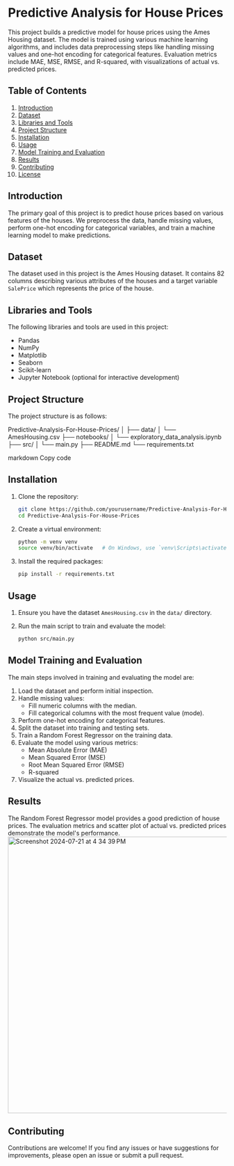 # Predictive Analysis for House Prices

This project builds a predictive model for house prices using the Ames Housing dataset. The model is trained using various machine learning algorithms, and includes data preprocessing steps like handling missing values and one-hot encoding for categorical features. Evaluation metrics include MAE, MSE, RMSE, and R-squared, with visualizations of actual vs. predicted prices.

## Table of Contents

1. [Introduction](#introduction)
2. [Dataset](#dataset)
3. [Libraries and Tools](#libraries-and-tools)
4. [Project Structure](#project-structure)
5. [Installation](#installation)
6. [Usage](#usage)
7. [Model Training and Evaluation](#model-training-and-evaluation)
8. [Results](#results)
9. [Contributing](#contributing)
10. [License](#license)

## Introduction

The primary goal of this project is to predict house prices based on various features of the houses. We preprocess the data, handle missing values, perform one-hot encoding for categorical variables, and train a machine learning model to make predictions.

## Dataset

The dataset used in this project is the Ames Housing dataset. It contains 82 columns describing various attributes of the houses and a target variable `SalePrice` which represents the price of the house.

## Libraries and Tools

The following libraries and tools are used in this project:

- Pandas
- NumPy
- Matplotlib
- Seaborn
- Scikit-learn
- Jupyter Notebook (optional for interactive development)

## Project Structure

The project structure is as follows:

Predictive-Analysis-For-House-Prices/
│
├── data/
│ └── AmesHousing.csv
├── notebooks/
│ └── exploratory_data_analysis.ipynb
├── src/
│ └── main.py
├── README.md
└── requirements.txt

markdown
Copy code

## Installation

1. Clone the repository:

    ```bash
    git clone https://github.com/yourusername/Predictive-Analysis-For-House-Prices.git
    cd Predictive-Analysis-For-House-Prices
    ```

2. Create a virtual environment:

    ```bash
    python -m venv venv
    source venv/bin/activate   # On Windows, use `venv\Scripts\activate`
    ```

3. Install the required packages:

    ```bash
    pip install -r requirements.txt
    ```

## Usage

1. Ensure you have the dataset `AmesHousing.csv` in the `data/` directory.
2. Run the main script to train and evaluate the model:

    ```bash
    python src/main.py
    ```

## Model Training and Evaluation

The main steps involved in training and evaluating the model are:

1. Load the dataset and perform initial inspection.
2. Handle missing values:
   - Fill numeric columns with the median.
   - Fill categorical columns with the most frequent value (mode).
3. Perform one-hot encoding for categorical features.
4. Split the dataset into training and testing sets.
5. Train a Random Forest Regressor on the training data.
6. Evaluate the model using various metrics:
   - Mean Absolute Error (MAE)
   - Mean Squared Error (MSE)
   - Root Mean Squared Error (RMSE)
   - R-squared
7. Visualize the actual vs. predicted prices.

## Results

The Random Forest Regressor model provides a good prediction of house prices. The evaluation metrics and scatter plot of actual vs. predicted prices demonstrate the model's performance.
<img width="636" alt="Screenshot 2024-07-21 at 4 34 39 PM" src="https://github.com/user-attachments/assets/5d77bbfd-b515-4040-a630-8e4460d6ef85">

## Contributing

Contributions are welcome! If you find any issues or have suggestions for improvements, please open an issue or submit a pull request.
